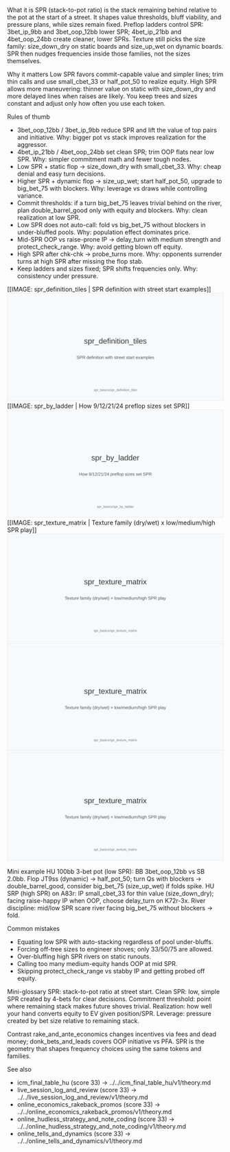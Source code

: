 What it is
SPR (stack-to-pot ratio) is the stack remaining behind relative to the pot at the start of a street. It shapes value thresholds, bluff viability, and pressure plans, while sizes remain fixed. Preflop ladders control SPR: 3bet_ip_9bb and 3bet_oop_12bb lower SPR; 4bet_ip_21bb and 4bet_oop_24bb create cleaner, lower SPRs. Texture still picks the size family: size_down_dry on static boards and size_up_wet on dynamic boards. SPR then nudges frequencies inside those families, not the sizes themselves.

Why it matters
Low SPR favors commit-capable value and simpler lines; trim thin calls and use small_cbet_33 or half_pot_50 to realize equity. High SPR allows more maneuvering: thinner value on static with size_down_dry and more delayed lines when raises are likely. You keep trees and sizes constant and adjust only how often you use each token.

Rules of thumb

* 3bet_oop_12bb / 3bet_ip_9bb reduce SPR and lift the value of top pairs and initiative. Why: bigger pot vs stack improves realization for the aggressor.
* 4bet_ip_21bb / 4bet_oop_24bb set clean SPR; trim OOP flats near low SPR. Why: simpler commitment math and fewer tough nodes.
* Low SPR + static flop -> size_down_dry with small_cbet_33. Why: cheap denial and easy turn decisions.
* Higher SPR + dynamic flop -> size_up_wet; start half_pot_50, upgrade to big_bet_75 with blockers. Why: leverage vs draws while controlling variance.
* Commit thresholds: if a turn big_bet_75 leaves trivial behind on the river, plan double_barrel_good only with equity and blockers. Why: clean realization at low SPR.
* Low SPR does not auto-call: fold vs big_bet_75 without blockers in under-bluffed pools. Why: population effect dominates price.
* Mid-SPR OOP vs raise-prone IP -> delay_turn with medium strength and protect_check_range. Why: avoid getting blown off equity.
* High SPR after chk-chk -> probe_turns more. Why: opponents surrender turns at high SPR after missing the flop stab.
* Keep ladders and sizes fixed; SPR shifts frequencies only. Why: consistency under pressure.

[[IMAGE: spr_definition_tiles | SPR definition with street start examples]]
![SPR definition with street start examples](images/spr_definition_tiles.svg)
[[IMAGE: spr_by_ladder | How 9/12/21/24 preflop sizes set SPR]]
![How 9/12/21/24 preflop sizes set SPR](images/spr_by_ladder.svg)
[[IMAGE: spr_texture_matrix | Texture family (dry/wet) x low/medium/high SPR play]]
![Texture family (dry/wet) x low/medium/high SPR play](images/spr_texture_matrix.svg)
![Texture family (dry/wet) x low/medium/high SPR play](images/spr_texture_matrix.svg)
![Texture family (dry/wet) x low/medium/high SPR play](images/spr_texture_matrix.svg)

Mini example
HU 100bb 3-bet pot (low SPR): BB 3bet_oop_12bb vs SB 2.0bb. Flop JT9ss (dynamic) -> half_pot_50; turn Qs with blockers -> double_barrel_good, consider big_bet_75 (size_up_wet) if folds spike.
HU SRP (high SPR) on A83r: IP small_cbet_33 for thin value (size_down_dry); facing raise-happy IP when OOP, choose delay_turn on K72r-3x.
River discipline: mid/low SPR scare river facing big_bet_75 without blockers -> fold.

Common mistakes

* Equating low SPR with auto-stacking regardless of pool under-bluffs.
* Forcing off-tree sizes to engineer shoves; only 33/50/75 are allowed.
* Over-bluffing high SPR rivers on static runouts.
* Calling too many medium-equity hands OOP at mid SPR.
* Skipping protect_check_range vs stabby IP and getting probed off equity.

Mini-glossary
SPR: stack-to-pot ratio at street start.
Clean SPR: low, simple SPR created by 4-bets for clear decisions.
Commitment threshold: point where remaining stack makes future shoves trivial.
Realization: how well your hand converts equity to EV given position/SPR.
Leverage: pressure created by bet size relative to remaining stack.

Contrast
rake_and_ante_economics changes incentives via fees and dead money; donk_bets_and_leads covers OOP initiative vs PFA. SPR is the geometry that shapes frequency choices using the same tokens and families.

See also
- icm_final_table_hu (score 33) -> ../../icm_final_table_hu/v1/theory.md
- live_session_log_and_review (score 33) -> ../../live_session_log_and_review/v1/theory.md
- online_economics_rakeback_promos (score 33) -> ../../online_economics_rakeback_promos/v1/theory.md
- online_hudless_strategy_and_note_coding (score 33) -> ../../online_hudless_strategy_and_note_coding/v1/theory.md
- online_tells_and_dynamics (score 33) -> ../../online_tells_and_dynamics/v1/theory.md